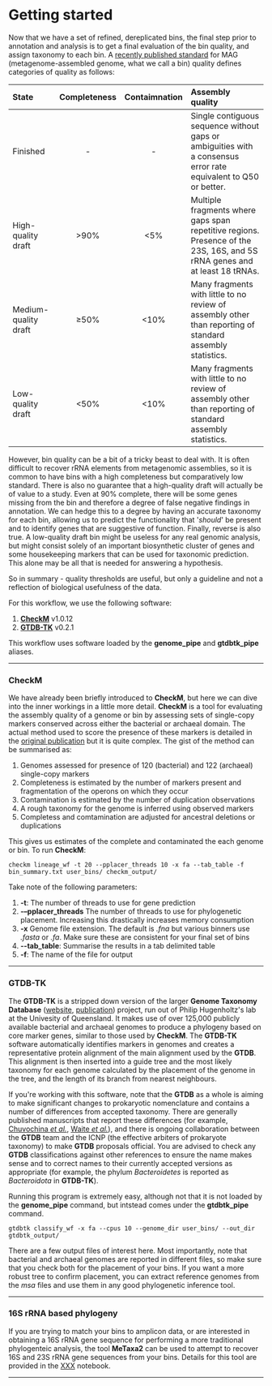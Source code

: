 # Getting started

Now that we have a set of refined, dereplicated bins, the final step prior to annotation and analysis is to get a final evaluation of the bin quality, and assign taxonomy to each bin. A [recently published standard](https://www.ncbi.nlm.nih.gov/pubmed/28787424) for MAG (metagenome-assembled genome, what we call a bin) quality defines categories of quality as follows:

|State|Completeness|Contaimnation|Assembly quality|
|:---|:---:|:---:|:---|
|Finished|-|-|Single contiguous sequence without gaps or ambiguities with a consensus error rate equivalent to Q50 or better.|
|High-quality draft|>90%|<5%|Multiple fragments where gaps span repetitive regions. Presence of the 23S, 16S, and 5S rRNA genes and at least 18 tRNAs.|
|Medium-quality draft|≥50%|<10%|Many fragments with little to no review of assembly other than reporting of standard assembly statistics.|
|Low-quality draft|<50%|<10%|Many fragments with little to no review of assembly other than reporting of standard assembly statistics.|

However, bin quality can be a bit of a tricky beast to deal with. It is often difficult to recover rRNA elements from metagenomic assemblies, so it is common to have bins with a high completeness but comparatively low standard. There is also no guarantee that a high-quality draft will actually be of value to a study. Even at 90% complete, there will be some genes missing from the bin and therefore a degree of false negative findings in annotation. We can hedge this to a degree by having an accurate taxonomy for each bin, allowing us to predict the functionality that '*should*' be present and to identify genes that are suggestive of function. Finally, reverse is also true. A low-quality draft bin might be useless for any real genomic analysis, but might consist solely of an important biosynthetic cluster of genes and some housekeeping markers that can be used for taxonomic prediction. This alone may be all that is needed for answering a hypothesis.

So in summary - quality thresholds are useful, but only a guideline and not a reflection of biological usefulness of the data.

For this workflow, we use the following software:

1. [**CheckM**](https://github.com/Ecogenomics/CheckM) v1.0.12
1. [**GTDB-TK**](https://github.com/cmks/DAS_Tool) v0.2.1

This workflow uses software loaded by the **genome_pipe** and **gtdbtk_pipe** aliases.

----

### CheckM

We have already been briefly introduced to **CheckM**, but here we can dive into the inner workings in a little more detail. **CheckM** is a tool for evaluating the assembly quality of a genome or bin by assessing sets of single-copy markers conserved across either the bacterial or archaeal domain. The actual method used to score the presence of these markers is detailed in the [original publication](https://www.ncbi.nlm.nih.gov/pmc/articles/PMC4484387/) but it is quite complex. The gist of the method can be summarised as:

1. Genomes assessed for presence of 120 (bacterial) and 122 (archaeal) single-copy markers
1. Completeness is estimated by the number of markers present and fragmentation of the operons on which they occur
1. Contamination is estimated by the number of duplication observations
1. A rough taxonomy for the genome is inferred using observed markers
1. Completess and comtamination are adjusted for ancestral deletions or duplications

This gives us estimates of the complete and contaminated the each genome or bin. To run **CheckM**:

```
checkm lineage_wf -t 20 --pplacer_threads 10 -x fa --tab_table -f bin_summary.txt user_bins/ checkm_output/
```

Take note of the following parameters:

1. **-t**: The number of threads to use for gene prediction
1. **-–pplacer_threads** The number of threads to use for phylogenetic placement. Increasing this drastically increases memory consumption
1. **-x** Genome file extension. The default is *.fna* but various binners use *.fasta* or *.fa*. Make sure these are consistent for your final set of bins
1. **--tab_table**: Summarise the results in a tab delimited table
1. **-f**: The name of the file for output

----

### GTDB-TK

The **GTDB-TK** is a stripped down version of the larger **Genome Taxonomy Database** ([website](https://gtdb.ecogenomic.org/), [publication](https://www.ncbi.nlm.nih.gov/pubmed/30148503)) project, run out of Philip Hugenholtz's lab at the Univesity of Queensland. It makes use of over 125,000 publicly available bacterial and archaeal genomes to produce a phylogeny based on core marker genes, similar to those used by **CheckM**. The **GTDB-TK** software automatically identifies markers in genomes and creates a representative protein alignment of the main alignment used by the **GTDB**. This alignment is then inserted into a guide tree and the most likely taxonomy for each genome calculated by the placement of the genome in the tree, and the length of its branch from nearest neighbours.

If you're working with this software, note that the **GTDB** as a whole is aiming to make significant changes to prokaryotic nomenclature and contains a number of differences from accepted taxonomy. There are generally published manuscripts that report these differences (for example, [Chuvochina *et al.*](https://doi.org/10.1016/j.syapm.2018.07.003), [Waite *et al.*](https://onlinelibrary.wiley.com/doi/pdf/10.1002/9781118960608.bm00040)), and there is ongoing collaboration between the **GTDB** team and the ICNP (the effective arbiters of prokaryote taxonomy) to make **GTDB** proposals official. You are advised to check any **GTDB** classifications against other references to ensure the name makes sense and to correct names to their currently accepted versions as appropriate (for example, the phylum *Bacteroidetes* is reported as *Bacteroidota* in **GTDB-TK**).

Running this program is extremely easy, although not that it is not loaded by the **genome_pipe** command, but intstead comes under the **gtdbtk_pipe** command.

```
gtdbtk classify_wf -x fa --cpus 10 --genome_dir user_bins/ --out_dir gtdbtk_output/
```

There are a few output files of interest here. Most importantly, note that bacterial and archaeal genomes are reported in different files, so make sure that you check both for the placement of your bins. If you want a more robust tree to confirm placement, you can extract reference genomes from the *msa* files and use them in any good phylogenetic inference tool.

----

### 16S rRNA based phylogeny

If you are trying to match your bins to amplicon data, or are interested in obtaining a 16S rRNA gene sequence for performing a more traditional phylogenteic analysis, the tool **MeTaxa2** can be used to attempt to recover 16S and 23S rRNA gene sequences from your bins. Details for this tool are provided in the [XXX]() notebook.

----